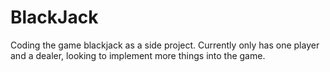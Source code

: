 BlackJack
=========

Coding the game blackjack as a side project. Currently only has one player and a dealer, looking to implement more things into the game. 

